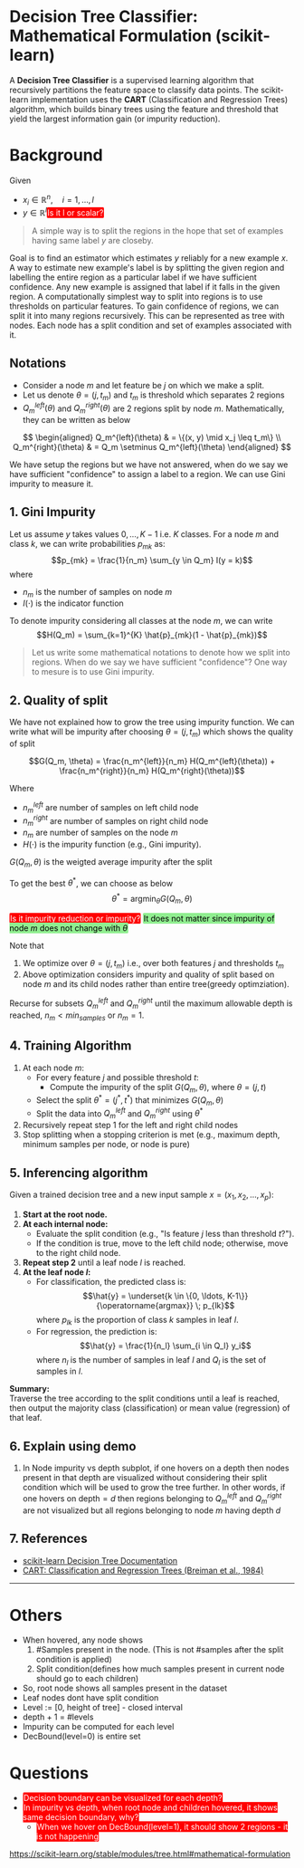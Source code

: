 <style>
  ques { background-color: red; color: white; padding: 1px; border-radius: 2px; }
  note { background-color: yellow; color: black; padding: 1px; border-radius: 2px; }
  imp { background-color: lightgreen; color: black; padding: 1px; border-radius: 2px; }
  underline1 { text-decoration: underline; }
</style>
# Decision Tree Classifier: Mathematical Formulation (scikit-learn)


A **Decision Tree Classifier** is a supervised learning algorithm that recursively partitions the feature space to classify data points. The scikit-learn implementation uses the **CART** (Classification and Regression Trees) algorithm, which builds binary trees using the feature and threshold that yield the largest information gain (or impurity reduction).


# Background
Given
- $x_i \in \mathbb{R}^n,\quad i = 1, \ldots, l$
- $y \in \mathbb{R}^l$<ques>Is it l or scalar?</ques>

> A simple way is to split the regions in the hope that set of examples having same label $y$ are closeby.

Goal is to find an estimator which estimates $y$ reliably for a new example $x$. A way to estimate new example's label is by splitting the given region and labelling the entire region as a particular label if we have sufficient confidence. Any new example is assigned that label if it falls in the given region. A computationally simplest way to split into regions is to use thresholds on particular features. To gain confidence of regions, we can split it into many regions recursively. This can be represented as tree with nodes. Each node has a split condition and set of examples associated with it. 

## Notations
- Consider a node $m$ and let feature be $j$ on which we make a split.
- Let us denote $\theta=(j, t_m)$ and $t_m$ is threshold which separates 2 regions
- $Q_m^{left}(\theta)$ and $Q_m^{right}(\theta)$ are 2 regions split by node $m$. Mathematically, they can be written as below

$$
\begin{aligned}
Q_m^{left}(\theta)  & = \{(x, y) \mid x_j \leq t_m\} \\
Q_m^{right}(\theta) & = Q_m \setminus Q_m^{left}(\theta)
\end{aligned}
$$

We have setup the regions but we have not answered, when do we say we have sufficient "confidence" to assign a label to a region. We can use Gini impurity to measure it.

## 1. Gini Impurity

Let us assume $y$ takes values $0,\ldots, K-1$ i.e. $K$ classes. For a node $m$ and class $k$, we can write probabilities $p_{mk}$ as:
$$p_{mk} = \frac{1}{n_m} \sum_{y \in Q_m} I(y = k)$$
where
- $n_m$ is the number of samples on node $m$
- $I(\cdot)$ is the indicator function

To denote impurity considering all classes at the node $m$, we can write
$$H(Q_m) = \sum_{k=1}^{K} \hat{p}_{mk}(1 - \hat{p}_{mk})$$

> Let us write some mathematical notations to denote how we split into regions. When do we say we have sufficient "confidence"? One way to mesure is to use Gini impurity.

## 2. Quality of split

We have not explained how to grow the tree using impurity function. We can write what will be impurity after choosing $\theta=(j, t_m)$ which shows the quality of split

$$G(Q_m, \theta) = \frac{n_m^{left}}{n_m} H(Q_m^{left}(\theta)) + \frac{n_m^{right}}{n_m} H(Q_m^{right}(\theta))$$

Where
- $n_m^{left}$ are number of samples on left child node
- $n_m^{right}$ are number of samples on right child node
- $n_m$ are number of samples on the node $m$
- $H(\cdot)$ is the impurity function (e.g., Gini impurity).


$G(Q_m, \theta)$ is the weigted average impurity after the split

To get the best $\theta^*$, we can choose as below
$$\theta^* = \operatorname{argmin}_\theta  G(Q_m, \theta)$$

<ques>Is it impurity reduction or impurity?</ques> <imp>It does not matter since impurity of node $m$ does not change with $\theta$</imp>

Note that
1. We optimize over $\theta=(j, t_m)$ i.e., over both features $j$ and thresholds $t_m$
2. Above optimization considers impurity and quality of split based on node $m$ and its child nodes rather than entire tree(greedy optimziation). 

Recurse for subsets $Q_m^{left}$ and $Q_m^{right}$ until the maximum allowable depth is reached, $n_m<min_{samples}$ or $n_m=1$.

## 4. Training Algorithm

1. At each node $m$:
    - For every feature $j$ and possible threshold $t$:
        - Compute the impurity of the split $G(Q_m, \theta)$, where $\theta = (j, t)$
    - Select the split $\theta^* = (j^*, t^*)$ that minimizes $G(Q_m, \theta)$
    - Split the data into $Q_m^{left}$ and $Q_m^{right}$ using $\theta^*$
2. Recursively repeat step 1 for the left and right child nodes
3. Stop splitting when a stopping criterion is met (e.g., maximum depth, minimum samples per node, or node is pure)

## 5. Inferencing algorithm

Given a trained decision tree and a new input sample $x = (x_1, x_2, \ldots, x_p)$:

1. **Start at the root node.**
2. **At each internal node:**
    - Evaluate the split condition (e.g., "Is feature $j$ less than threshold $t$?").
    - If the condition is true, move to the left child node; otherwise, move to the right child node.
3. **Repeat step 2** until a leaf node $l$ is reached.
4. **At the leaf node $l$:**  
   - For classification, the predicted class is:
     $$\hat{y} = \underset{k \in \{0, \ldots, K-1\}}{\operatorname{argmax}} \; p_{lk}$$
     where $p_{lk}$ is the proportion of class $k$ samples in leaf $l$.
   - For regression, the prediction is:
     $$\hat{y} = \frac{1}{n_l} \sum_{i \in Q_l} y_i$$
     where $n_l$ is the number of samples in leaf $l$ and $Q_l$ is the set of samples in $l$.

**Summary:**  
Traverse the tree according to the split conditions until a leaf is reached, then output the majority class (classification) or mean value (regression) of that leaf.

## 6. Explain using demo
1. In Node impurity vs depth subplot, if one hovers on a depth then nodes present in that depth are visualized without considering their split condition which will be used to grow the tree further. In other words, if one hovers on $\text{depth}=d$ then regions belonging to $Q_m^{left}$ and $Q_m^{right}$ are not visualized but all regions belonging to node $m$ having depth $d$

## 7. References

- [scikit-learn Decision Tree Documentation](https://scikit-learn.org/stable/modules/tree.html#mathematical-formulation)
- [CART: Classification and Regression Trees (Breiman et al., 1984)](https://www.taylorfrancis.com/books/mono/10.1201/9781315139470/classification-regression-trees-leo-breiman-jerome-friedman-richard-olshen-charles-stone)

---


# Others
- When hovered, any node shows
    1. #Samples present in the node. (This is not #samples after the split condition is applied)
    2. Split condition(defines how much samples present in current node should go to each children)
- So, root node shows all samples present in the dataset
- Leaf nodes dont have split condition
- Level := [0, height of tree] - closed interval
- depth + 1 = #levels
- Impurity can be computed for each level
- DecBound(level=0) is entire set

# Questions
- <ques>Decision boundary can be visualized for each depth?</ques>
- <ques>In impurity vs depth, when root node and children hovered, it shows same decision boundary, why?</ques>
    - <ques>When we hover on DecBound(level=1), it should show 2 regions - it is not happening</ques>


https://scikit-learn.org/stable/modules/tree.html#mathematical-formulation
